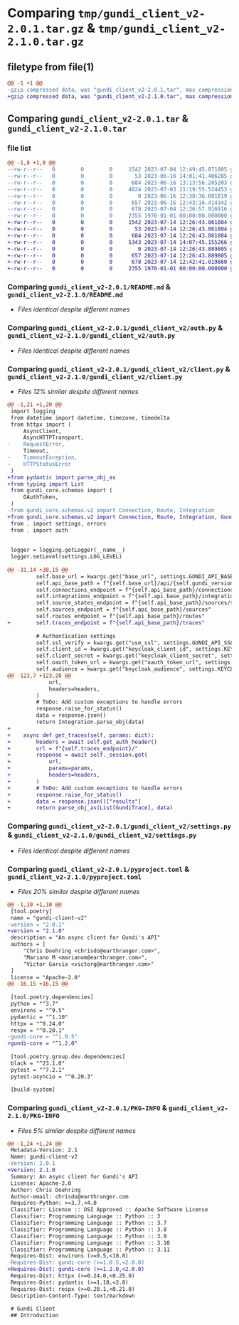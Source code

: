 # Comparing `tmp/gundi_client_v2-2.0.1.tar.gz` & `tmp/gundi_client_v2-2.1.0.tar.gz`

## filetype from file(1)

```diff
@@ -1 +1 @@
-gzip compressed data, was "gundi_client_v2-2.0.1.tar", max compression
+gzip compressed data, was "gundi_client_v2-2.1.0.tar", max compression
```

## Comparing `gundi_client_v2-2.0.1.tar` & `gundi_client_v2-2.1.0.tar`

### file list

```diff
@@ -1,8 +1,8 @@
--rw-r--r--   0        0        0     1542 2023-07-04 12:49:45.871005 gundi_client_v2-2.0.1/README.md
--rw-r--r--   0        0        0       53 2023-06-16 14:01:41.406285 gundi_client_v2-2.0.1/gundi_client_v2/__init__.py
--rw-r--r--   0        0        0      684 2023-06-16 13:13:56.285203 gundi_client_v2-2.0.1/gundi_client_v2/auth.py
--rw-r--r--   0        0        0     4824 2023-07-03 21:19:55.524453 gundi_client_v2-2.0.1/gundi_client_v2/client.py
--rw-r--r--   0        0        0        0 2023-06-16 12:38:36.081819 gundi_client_v2-2.0.1/gundi_client_v2/errors.py
--rw-r--r--   0        0        0      657 2023-06-16 12:43:16.414342 gundi_client_v2-2.0.1/gundi_client_v2/settings.py
--rw-r--r--   0        0        0      678 2023-07-04 12:36:57.916916 gundi_client_v2-2.0.1/pyproject.toml
--rw-r--r--   0        0        0     2355 1970-01-01 00:00:00.000000 gundi_client_v2-2.0.1/PKG-INFO
+-rw-r--r--   0        0        0     1542 2023-07-14 12:26:43.861804 gundi_client_v2-2.1.0/README.md
+-rw-r--r--   0        0        0       53 2023-07-14 12:26:43.861804 gundi_client_v2-2.1.0/gundi_client_v2/__init__.py
+-rw-r--r--   0        0        0      684 2023-07-14 12:26:43.861804 gundi_client_v2-2.1.0/gundi_client_v2/auth.py
+-rw-r--r--   0        0        0     5343 2023-07-14 14:07:45.155266 gundi_client_v2-2.1.0/gundi_client_v2/client.py
+-rw-r--r--   0        0        0        0 2023-07-14 12:26:43.889805 gundi_client_v2-2.1.0/gundi_client_v2/errors.py
+-rw-r--r--   0        0        0      657 2023-07-14 12:26:43.889805 gundi_client_v2-2.1.0/gundi_client_v2/settings.py
+-rw-r--r--   0        0        0      678 2023-07-14 12:42:41.019860 gundi_client_v2-2.1.0/pyproject.toml
+-rw-r--r--   0        0        0     2355 1970-01-01 00:00:00.000000 gundi_client_v2-2.1.0/PKG-INFO
```

### Comparing `gundi_client_v2-2.0.1/README.md` & `gundi_client_v2-2.1.0/README.md`

 * *Files identical despite different names*

### Comparing `gundi_client_v2-2.0.1/gundi_client_v2/auth.py` & `gundi_client_v2-2.1.0/gundi_client_v2/auth.py`

 * *Files identical despite different names*

### Comparing `gundi_client_v2-2.0.1/gundi_client_v2/client.py` & `gundi_client_v2-2.1.0/gundi_client_v2/client.py`

 * *Files 12% similar despite different names*

```diff
@@ -1,21 +1,20 @@
 import logging
 from datetime import datetime, timezone, timedelta
 from httpx import (
     AsyncClient,
     AsyncHTTPTransport,
-    RequestError,
     Timeout,
-    TimeoutException,
-    HTTPStatusError
 )
+from pydantic import parse_obj_as
+from typing import List
 from gundi_core.schemas import (
     OAuthToken,
 )
-from gundi_core.schemas.v2 import Connection, Route, Integration
+from gundi_core.schemas.v2 import Connection, Route, Integration, GundiTrace
 from . import settings, errors
 from . import auth
 
 
 logger = logging.getLogger(__name__)
 logger.setLevel(settings.LOG_LEVEL)
 
@@ -31,14 +30,15 @@
         self.base_url = kwargs.get("base_url", settings.GUNDI_API_BASE_URL)
         self.api_base_path = f"{self.base_url}/api/{self.gundi_version}"
         self.connections_endpoint = f"{self.api_base_path}/connections"
         self.integrations_endpoint = f"{self.api_base_path}/integrations"
         self.source_states_endpoint = f"{self.api_base_path}/sources/states"
         self.sources_endpoint = f"{self.api_base_path}/sources"
         self.routes_endpoint = f"{self.api_base_path}/routes"
+        self.traces_endpoint = f"{self.api_base_path}/traces"
 
         # Authentication settings
         self.ssl_verify = kwargs.get("use_ssl", settings.GUNDI_API_SSL_VERIFY)
         self.client_id = kwargs.get("keycloak_client_id", settings.KEYCLOAK_CLIENT_ID)
         self.client_secret = kwargs.get("keycloak_client_secret", settings.KEYCLOAK_CLIENT_SECRET)
         self.oauth_token_url = kwargs.get("oauth_token_url", settings.OAUTH_TOKEN_URL)
         self.audience = kwargs.get("keycloak_audience", settings.KEYCLOAK_AUDIENCE)
@@ -123,7 +123,20 @@
             url,
             headers=headers,
         )
         # ToDo: Add custom exceptions to handle errors
         response.raise_for_status()
         data = response.json()
         return Integration.parse_obj(data)
+
+    async def get_traces(self, params: dict):
+        headers = await self.get_auth_header()
+        url = f"{self.traces_endpoint}/"
+        response = await self._session.get(
+            url,
+            params=params,
+            headers=headers,
+        )
+        # ToDo: Add custom exceptions to handle errors
+        response.raise_for_status()
+        data = response.json()["results"]
+        return parse_obj_as(List[GundiTrace], data)
```

### Comparing `gundi_client_v2-2.0.1/gundi_client_v2/settings.py` & `gundi_client_v2-2.1.0/gundi_client_v2/settings.py`

 * *Files identical despite different names*

### Comparing `gundi_client_v2-2.0.1/pyproject.toml` & `gundi_client_v2-2.1.0/pyproject.toml`

 * *Files 20% similar despite different names*

```diff
@@ -1,10 +1,10 @@
 [tool.poetry]
 name = "gundi-client-v2"
-version = "2.0.1"
+version = "2.1.0"
 description = "An async client for Gundi's API"
 authors = [
     "Chris Doehring <chrisdo@earthranger.com>",
     "Mariano M <marianom@earthranger.com>",
     "Victor Garcia <victorg@earthranger.com>"
 ]
 license = "Apache-2.0"
@@ -16,15 +16,15 @@
 
 [tool.poetry.dependencies]
 python = "^3.7"
 environs = "^9.5"
 pydantic = "^1.10"
 httpx = "^0.24.0"
 respx = "^0.20.1"
-gundi-core = "^1.0.5"
+gundi-core = "^1.2.0"
 
 [tool.poetry.group.dev.dependencies]
 black = "^23.1.0"
 pytest = "^7.2.1"
 pytest-asyncio = "^0.20.3"
 
 [build-system]
```

### Comparing `gundi_client_v2-2.0.1/PKG-INFO` & `gundi_client_v2-2.1.0/PKG-INFO`

 * *Files 5% similar despite different names*

```diff
@@ -1,24 +1,24 @@
 Metadata-Version: 2.1
 Name: gundi-client-v2
-Version: 2.0.1
+Version: 2.1.0
 Summary: An async client for Gundi's API
 License: Apache-2.0
 Author: Chris Doehring
 Author-email: chrisdo@earthranger.com
 Requires-Python: >=3.7,<4.0
 Classifier: License :: OSI Approved :: Apache Software License
 Classifier: Programming Language :: Python :: 3
 Classifier: Programming Language :: Python :: 3.7
 Classifier: Programming Language :: Python :: 3.8
 Classifier: Programming Language :: Python :: 3.9
 Classifier: Programming Language :: Python :: 3.10
 Classifier: Programming Language :: Python :: 3.11
 Requires-Dist: environs (>=9.5,<10.0)
-Requires-Dist: gundi-core (>=1.0.5,<2.0.0)
+Requires-Dist: gundi-core (>=1.2.0,<2.0.0)
 Requires-Dist: httpx (>=0.24.0,<0.25.0)
 Requires-Dist: pydantic (>=1.10,<2.0)
 Requires-Dist: respx (>=0.20.1,<0.21.0)
 Description-Content-Type: text/markdown
 
 # Gundi Client
 ## Introduction
```

